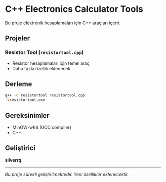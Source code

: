 # C++ Electronics Calculator Tools

Bu proje elektronik hesaplamaları için C++ araçları içerir.

## Projeler

### Resistor Tool (`resistortool.cpp`)
- Resistor hesaplamaları için temel araç
- Daha fazla özellik eklenecek

## Derleme

```bash
g++ -o resistortool resistortool.cpp
.\resistortool.exe
```

## Gereksinimler
- MinGW-w64 (GCC compiler)
- C++

## Geliştirici
**silverrq**

---
*Bu proje sürekli geliştirilmektedir. Yeni özellikler eklenecektir.*
